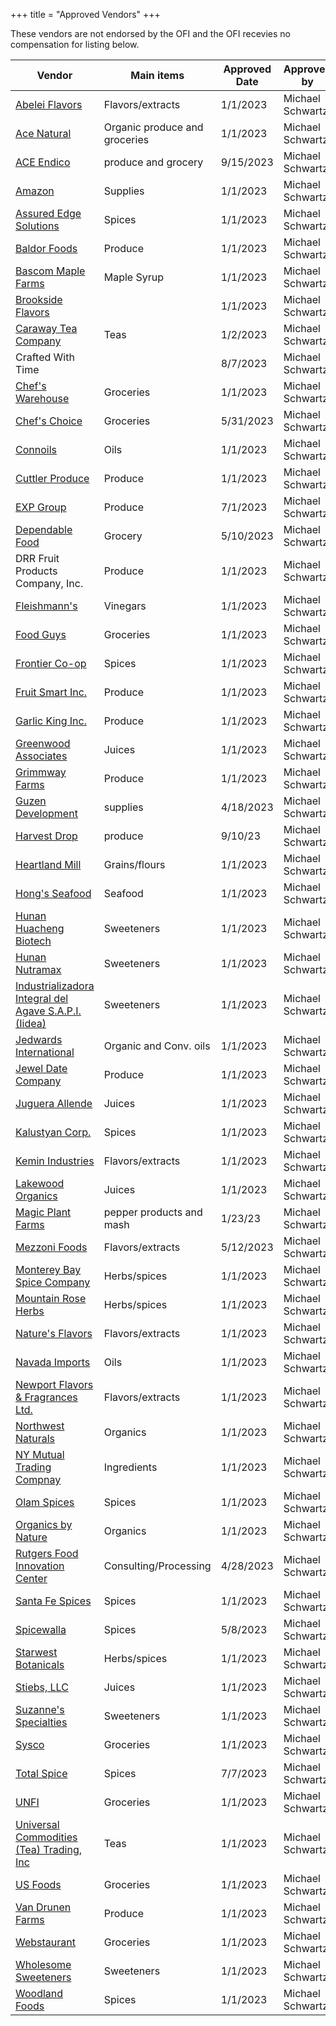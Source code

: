 +++
title = "Approved Vendors"
+++

These vendors are not endorsed by the OFI and the OFI recevies no compensation for listing below.

| Vendor                                                                                | Main items                    | Approved Date | Approved by      | Annual Renewal |
| ------------------------------------------------------------------------------------- | ----------------------------- | ------------- | ---------------- | -------------- |
| [Abelei Flavors](https://www.abelei.com/)                                             | Flavors/extracts              | 1/1/2023      | Michael Schwartz | 1/1/2024       |
| [Ace Natural](https://acenatural.com/)                                                | Organic produce and groceries | 1/1/2023      | Michael Schwartz | 1/1/2024       |
| [ACE Endico](https://www.aceendico.com/)                                              | produce and grocery           | 9/15/2023     | Michael Schwartz | 9/14/2024      |
| [Amazon](http://amazon.com/)                                                          | Supplies                      | 1/1/2023      | Michael Schwartz | 1/1/2024       |
| [Assured Edge Solutions](https://assurededge.com/)                                    | Spices                        | 1/1/2023      | Michael Schwartz | 1/1/2024       |
| [Baldor Foods](https://www.baldorfood.com/)                                           | Produce                       | 1/1/2023      | Michael Schwartz | 1/1/2024       |
| [Bascom Maple Farms](https://bascommaple.com/)                                        | Maple Syrup                   | 1/1/2023      | Michael Schwartz | 1/1/2024       |
| [Brookside Flavors](https://brooksideflavors.com/)                                    |                               | 1/1/2023      | Michael Schwartz | 1/1/2024       |
| [Caraway Tea Company](https://carawaytea.com/)                                        | Teas                          | 1/2/2023      | Michael Schwartz | 1/2/2024       |
| Crafted With Time                                                                     |                               | 8/7/2023      | Michael Schwartz | 8/6/2024       |
| [Chef's Warehouse](https://www.chefswarehouse.com/chef)                               | Groceries                     | 1/1/2023      | Michael Schwartz | 1/1/2024       |
| [Chef's Choice](http://www.chefschoicefoods.com/)                                     | Groceries                     | 5/31/2023     | Michael Schwartz | 5/30/2024      |
| [Connoils](https://www.connoils.com/)                                                 | Oils                          | 1/1/2023      | Michael Schwartz | 1/1/2024       |
| [Cuttler Produce](https://cuttlerproduce.com/)                                        | Produce                       | 1/1/2023      | Michael Schwartz | 1/1/2024       |
| [EXP Group](https://expgroup.us/)                                                     | Produce                       | 7/1/2023      | Michael Schwartz | 6/30/2024      |
| [Dependable Food](https://www.dependablefood.com/)                                    | Grocery                       | 5/10/2023     | Michael Schwartz | 5/9/2024       |
| DRR Fruit Products Company, Inc.                                                      | Produce                       | 1/1/2023      | Michael Schwartz | 1/1/2024       |
| [Fleishmann's](https://fleischmannsvinegar.com/)                                      | Vinegars                      | 1/1/2023      | Michael Schwartz | 1/1/2024       |
| [Food Guys](https://www.foodguys.com/)                                                | Groceries                     | 1/1/2023      | Michael Schwartz | 1/1/2024       |
| [Frontier Co-op](https://www.frontiercoop.com/)                                       | Spices                        | 1/1/2023      | Michael Schwartz | 1/1/2024       |
| [Fruit Smart Inc.](https://www.fruitsmart.com/)                                       | Produce                       | 1/1/2023      | Michael Schwartz | 1/1/2024       |
| [Garlic King Inc.](https://garlicking.net/)                                           | Produce                       | 1/1/2023      | Michael Schwartz | 1/1/2024       |
| [Greenwood Associates](https://www.greenwoodassociates.com/)                          | Juices                        | 1/1/2023      | Michael Schwartz | 1/1/2024       |
| [Grimmway Farms](https://www.grimmway.com/)                                           | Produce                       | 1/1/2023      | Michael Schwartz | 1/1/2024       |
| [Guzen Development](https://www.guzendevelopment.com/)                                | supplies                      | 4/18/2023     | Michael Schwartz | 4/17/2024      |
| [Harvest Drop](https://harvestdrop.com/)                                              | produce                       | 9/10/23       | Michael Schwartz | 9/9/2024       |
| [Heartland Mill](http://www.heartlandmill.com/)                                       | Grains/flours                 | 1/1/2023      | Michael Schwartz | 1/1/2024       |
| [Hong's Seafood](https://hongsseafood.com/)                                           | Seafood                       | 1/1/2023      | Michael Schwartz | 1/1/2024       |
| [Hunan Huacheng Biotech](http://huachengbio.com/)                                     | Sweeteners                    | 1/1/2023      | Michael Schwartz | 1/1/2024       |
| [Hunan Nutramax](https://www.nutra-max.com/)                                          | Sweeteners                    | 1/1/2023      | Michael Schwartz | 1/1/2024       |
| [Industrializadora Integral del Agave S.A.P.I. (Iidea)](https://theiideacompany.com/) | Sweeteners                    | 1/1/2023      | Michael Schwartz | 1/1/2024       |
| [Jedwards International](https://bulknaturaloils.com/)                                | Organic and Conv. oils        | 1/1/2023      | Michael Schwartz | 1/1/2024       |
| [Jewel Date Company](https://jeweldate.com/)                                          | Produce                       | 1/1/2023      | Michael Schwartz | 1/1/2024       |
| [Juguera Allende](http://www.jugueraallende.com/)                                     | Juices                        | 1/1/2023      | Michael Schwartz | 1/1/2024       |
| [Kalustyan Corp.](https://www.kalustyan.com/)                                         | Spices                        | 1/1/2023      | Michael Schwartz | 1/1/2024       |
| [Kemin Industries](https://www.kemin.com/na/en-us/home)                               | Flavors/extracts              | 1/1/2023      | Michael Schwartz | 1/1/2024       |
| [Lakewood Organics](https://lakewoodjuice.com/)                                       | Juices                        | 1/1/2023      | Michael Schwartz | 1/1/2024       |
| [Magic Plant Farms](https://www.magicplantshop.com/)                                  | pepper products and mash      | 1/23/23       | Michael Schwartz | 1/23/2024      |
| [Mezzoni Foods](https://www.mezzonifoods.com/)                                        | Flavors/extracts              | 5/12/2023     | Michael Schwartz | 5/11/2024      |
| [Monterey Bay Spice Company](https://www.herbco.com/)                                 | Herbs/spices                  | 1/1/2023      | Michael Schwartz | 1/1/2024       |
| [Mountain Rose Herbs](https://mountainroseherbs.com/)                                 | Herbs/spices                  | 1/1/2023      | Michael Schwartz | 1/1/2024       |
| [Nature's Flavors](https://www.naturesflavors.com/)                                   | Flavors/extracts              | 1/1/2023      | Michael Schwartz | 1/1/2024       |
| [Navada Imports](https://navadaimports.com/)                                          | Oils                          | 1/1/2023      | Michael Schwartz | 1/1/2024       |
| [Newport Flavors & Fragrances Ltd.](https://newportflavours.com/)                     | Flavors/extracts              | 1/1/2023      | Michael Schwartz | 1/1/2024       |
| [Northwest Naturals](https://www.nwnaturals.com/)                                     | Organics                      | 1/1/2023      | Michael Schwartz | 1/1/2024       |
| [NY Mutual Trading Compnay](https://nymtc.com/)                                       | Ingredients                   | 1/1/2023      | Michael Schwartz | 1/1/2024       |
| [Olam Spices](https://olamspices.com/)                                                | Spices                        | 1/1/2023      | Michael Schwartz | 1/1/2024       |
| [Organics by Nature](https://www.obncorp.net/)                                        | Organics                      | 1/1/2023      | Michael Schwartz | 1/1/2024       |
| [Rutgers Food Innovation Center](https://foodinnovation.rutgers.edu/)                 | Consulting/Processing         | 4/28/2023     | Michael Schwartz | 4/27/2024      |
| [Santa Fe Spices](https://www.outofmex.com/)                                          | Spices                        | 1/1/2023      | Michael Schwartz | 1/1/2024       |
| [Spicewalla](https://www.spicewallabrand.com/)                                        | Spices                        | 5/8/2023      | Michael Schwartz | 5/7/2024       |
| [Starwest Botanicals](https://www.starwest-botanicals.com/)                           | Herbs/spices                  | 1/1/2023      | Michael Schwartz | 1/1/2024       |
| [Stiebs, LLC](https://www.stiebs.com/)                                                | Juices                        | 1/1/2023      | Michael Schwartz | 1/1/2024       |
| [Suzanne's Specialties](https://suzannes-specialties.com/)                            | Sweeteners                    | 1/1/2023      | Michael Schwartz | 1/1/2024       |
| [Sysco](https://www.sysco.com/)                                                       | Groceries                     | 1/1/2023      | Michael Schwartz | 1/1/2024       |
| [Total Spice](https://www.totalspice.com/)                                            | Spices                        | 7/7/2023      | Michael Schwartz | 7/6/2024       |
| [UNFI](https://www.unfi.com/)                                                         | Groceries                     | 1/1/2023      | Michael Schwartz | 1/1/2024       |
| [Universal Commodities (Tea) Trading, Inc](https://www.uctt.com/)                     | Teas                          | 1/1/2023      | Michael Schwartz | 1/1/2024       |
| [US Foods](https://www.usfoods.com/)                                                  | Groceries                     | 1/1/2023      | Michael Schwartz | 1/1/2024       |
| [Van Drunen Farms](https://www.vandrunenfarms.com/)                                   | Produce                       | 1/1/2023      | Michael Schwartz | 1/1/2024       |
| [Webstaurant](http://webstaurant.com/)                                                | Groceries                     | 1/1/2023      | Michael Schwartz | 1/1/2024       |
| [Wholesome Sweeteners](https://shop.wholesomesweet.com/)                              | Sweeteners                    | 1/1/2023      | Michael Schwartz | 1/1/2024       |
| [Woodland Foods](https://woodlandfoods.com/)                                          | Spices                        | 1/1/2023      | Michael Schwartz | 1/1/2024       |

